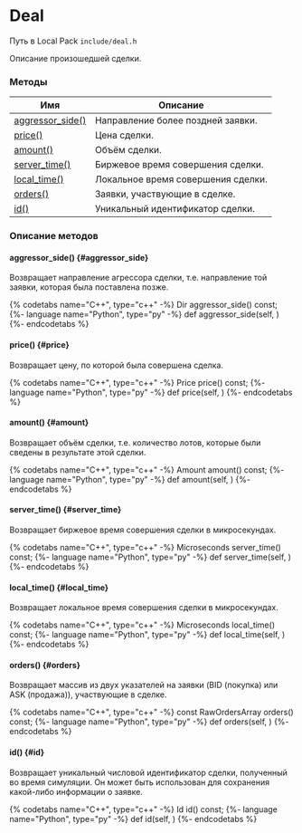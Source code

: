 # Deal

Путь в Local Pack `include/deal.h`

Описание произошедшей сделки.

### Методы

| Имя | Описание |
| --- | --- |
| [aggressor_side()](#aggressor_side) | Направление более поздней заявки. |
| [price()](#price) | Цена сделки. |
| [amount()](#amount) | Объём сделки. |
| [server_time()](#server_time) | Биржевое время совершения сделки. |
| [local_time()](#local_time) | Локальное время совершения сделки. |
| [orders()](#orders) | Заявки, участвующие в сделке. |
| [id()](#id) | Уникальный идентификатор сделки. |

### Описание методов

#### aggressor_side() {#aggressor_side}

Возвращает направление агрессора сделки, т.е. направление той заявки, которая была поставлена позже.

{% codetabs name="C++", type="c++" -%}
Dir aggressor_side() const;
{%- language name="Python", type="py" -%}
def aggressor_side(self, )
{%- endcodetabs %}

#### price() {#price}

Возвращает цену, по которой была совершена сделка.

{% codetabs name="C++", type="c++" -%}
Price price() const;
{%- language name="Python", type="py" -%}
def price(self, )
{%- endcodetabs %}

#### amount() {#amount}

Возвращает объём сделки, т.е. количество лотов, которые были сведены в результате этой сделки.

{% codetabs name="C++", type="c++" -%}
Amount amount() const;
{%- language name="Python", type="py" -%}
def amount(self, )
{%- endcodetabs %}

#### server_time() {#server_time}

Возвращает биржевое время совершения сделки в микросекундах.

{% codetabs name="C++", type="c++" -%}
Microseconds server_time() const;
{%- language name="Python", type="py" -%}
def server_time(self, )
{%- endcodetabs %}

#### local_time() {#local_time}

Возвращает локальное время совершения сделки в микросекундах.

{% codetabs name="C++", type="c++" -%}
Microseconds local_time() const;
{%- language name="Python", type="py" -%}
def local_time(self, )
{%- endcodetabs %}

#### orders() {#orders}

Возвращает массив из двух указателей на заявки (BID (покупка) или ASK (продажа)), участвующие в сделке.

{% codetabs name="C++", type="c++" -%}
const RawOrdersArray orders() const;
{%- language name="Python", type="py" -%}
def orders(self, )
{%- endcodetabs %}

#### id() {#id}

Возвращает уникальный числовой идентификатор сделки, полученный во время симуляции.
Он может быть использован для сохранения какой-либо информации о заявке.

{% codetabs name="C++", type="c++" -%}
Id id() const;
{%- language name="Python", type="py" -%}
def id(self, )
{%- endcodetabs %}
